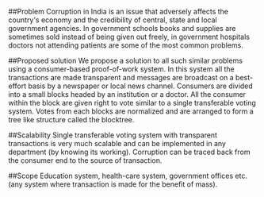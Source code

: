 ##Problem
Corruption in India is an issue that adversely affects the country's economy and the credibility of central, state and local government agencies. In government schools books and supplies are sometimes sold instead of being given out freely, in government hospitals doctors not attending patients are some of the most common problems. 

##Proposed solution
We propose a solution to all such similar problems using a consumer-based proof-of-work system. In this system all the transactions are made transparent and messages are broadcast on a best-effort basis by a newspaper or local news channel. Consumers are divided into a small blocks headed by an institution or a doctor. All the consumer within the block are given right to vote similar to a single transferable voting system. Votes from each blocks are normalized and are arranged to form a tree like structure called the blocktree.

##Scalability
Single transferable voting system with transparent transactions is very much scalable and can be implemented in any department (by knowing its working). Corruption can be traced back from the consumer end to the source of transaction.

##Scope
Education system, health-care system, government offices etc. (any system where transaction is made for the benefit of mass).
